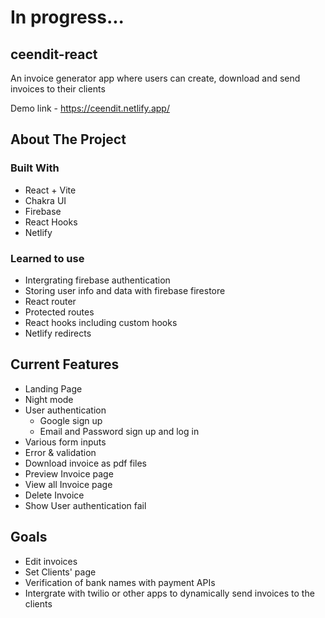 # In progress...

## ceendit-react

An invoice generator app where users can create, download and send invoices to their clients

Demo link - https://ceendit.netlify.app/

## About The Project

### Built With

- React + Vite
- Chakra UI
- Firebase
- React Hooks
- Netlify

### Learned to use

- Intergrating firebase authentication
- Storing user info and data with firebase firestore
- React router
- Protected routes
- React hooks including custom hooks
- Netlify redirects

## Current Features

- Landing Page
- Night mode
- User authentication
  - Google sign up
  - Email and Password sign up and log in
- Various form inputs
- Error & validation
- Download invoice as pdf files
- Preview Invoice page
- View all Invoice page
- Delete Invoice
- Show User authentication fail

## Goals

- Edit invoices
- Set Clients' page
- Verification of bank names with payment APIs
- Intergrate with twilio or other apps to dynamically send invoices to the clients
